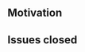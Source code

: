 ## Motivation
<!-- List motivation and changes here -->

## Issues closed
<!-- List closed issues here -->
